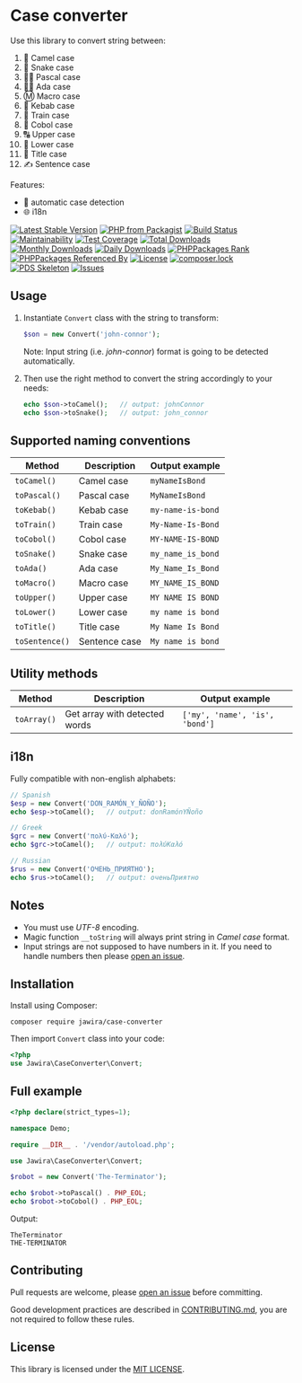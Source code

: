 Case converter
==============

Use this library to convert string between:

1. 🐪 Camel case
1. 🐍 Snake case
1. 👨‍🏫 Pascal case
1. 👩‍🏫 Ada case
1. Ⓜ️ Macro case
1. 🥙 Kebab case
1. 🚆 Train case
1. 🏦 Cobol case
1. 🔠 Upper case
1. 🔡 Lower case
1. 📰 Title case
1. ✍️ Sentence case

Features:

* 🔁 automatic case detection
* 🌐 i18n

[![Latest Stable Version](https://poser.pugx.org/jawira/case-converter/v/stable)](https://packagist.org/packages/jawira/case-converter)
[![PHP from Packagist](https://img.shields.io/packagist/php-v/jawira/case-converter.svg)](https://packagist.org/packages/jawira/case-converter)
[![Build Status](https://www.travis-ci.org/jawira/case-converter.svg?branch=master)](https://www.travis-ci.org/jawira/case-converter)
[![Maintainability](https://api.codeclimate.com/v1/badges/35677f6ce7dac27a5d0c/maintainability)](https://codeclimate.com/github/jawira/case-converter/maintainability)
[![Test Coverage](https://api.codeclimate.com/v1/badges/35677f6ce7dac27a5d0c/test_coverage)](https://codeclimate.com/github/jawira/case-converter/test_coverage)
[![Total Downloads](https://poser.pugx.org/jawira/case-converter/downloads)](https://packagist.org/packages/jawira/case-converter)
[![Monthly Downloads](https://poser.pugx.org/jawira/case-converter/d/monthly)](https://packagist.org/packages/jawira/case-converter)
[![Daily Downloads](https://poser.pugx.org/jawira/case-converter/d/daily)](https://packagist.org/packages/jawira/case-converter)
[![PHPPackages Rank](http://phppackages.org/p/jawira/case-converter/badge/rank.svg)](http://phppackages.org/p/jawira/case-converter)
[![PHPPackages Referenced By](http://phppackages.org/p/jawira/case-converter/badge/referenced-by.svg)](http://phppackages.org/p/jawira/case-converter)
[![License](https://poser.pugx.org/jawira/case-converter/license)](https://packagist.org/packages/jawira/case-converter)
[![composer.lock](https://poser.pugx.org/jawira/case-converter/composerlock)](https://packagist.org/packages/jawira/case-converter)
[![PDS Skeleton](https://img.shields.io/badge/pds-skeleton-blue.svg)](https://github.com/php-pds/skeleton)
[![Issues](https://img.shields.io/github/issues/jawira/case-converter.svg?label=HuBoard&color=694DC2)](https://huboard.com/jawira/case-converter)

Usage
-----

1. Instantiate `Convert` class with the string to transform:

    ```php
    $son = new Convert('john-connor');
    ```

    Note: Input string (i.e. _john-connor_) format is going to be detected
    automatically.

2. Then use the right method to convert the string accordingly to your needs:

    ```php
    echo $son->toCamel();   // output: johnConnor
    echo $son->toSnake();   // output: john_connor
    ```

Supported naming conventions
----------------------------

| Method          | Description   | Output example    |
| --------------- | ------------- | ----------------- |
| `toCamel()`     | Camel case    | `myNameIsBond`    |
| `toPascal()`    | Pascal case   | `MyNameIsBond`    |
| `toKebab()`     | Kebab case    | `my-name-is-bond` |
| `toTrain()`     | Train case    | `My-Name-Is-Bond` |
| `toCobol()`     | Cobol case    | `MY-NAME-IS-BOND` |
| `toSnake()`     | Snake case    | `my_name_is_bond` |
| `toAda()`       | Ada case      | `My_Name_Is_Bond` |
| `toMacro()`     | Macro case    | `MY_NAME_IS_BOND` |
| `toUpper()`     | Upper case    | `MY NAME IS BOND` |
| `toLower()`     | Lower case    | `my name is bond` |
| `toTitle()`     | Title case    | `My Name Is Bond` |
| `toSentence()`  | Sentence case | `My name is bond` |

Utility methods
---------------

| Method          | Description                                   | Output example                  |
| --------------- | --------------------------------------------- | ------------------------------- |
| `toArray()`     | Get array with detected words                 | `['my', 'name', 'is', 'bond']`  | 

i18n
----

Fully compatible with non-english alphabets:

```php
// Spanish
$esp = new Convert('DON_RAMÓN_Y_ÑOÑO');
echo $esp->toCamel();   // output: donRamónYÑoño

// Greek
$grc = new Convert('πολύ-Καλό');
echo $grc->toCamel();   // output: πολύΚαλό

// Russian
$rus = new Convert('ОЧЕНЬ_ПРИЯТНО');
echo $rus->toCamel();   // output: оченьПриятно
```

Notes
-----

* You must use _UTF-8_ encoding.
* Magic function `__toString` will always print string in _Camel case_ format.
* Input strings are not supposed to have numbers in it. If you need to handle
  numbers then please [open an issue].

Installation
------------

Install using Composer:

```console
composer require jawira/case-converter
```

Then import `Convert` class into your code:

```php
<?php
use Jawira\CaseConverter\Convert;
```

Full example
------------

```php
<?php declare(strict_types=1);

namespace Demo;

require __DIR__ . '/vendor/autoload.php';

use Jawira\CaseConverter\Convert;

$robot = new Convert('The-Terminator');

echo $robot->toPascal() . PHP_EOL;
echo $robot->toCobol() . PHP_EOL;
```

Output:

```text
TheTerminator
THE-TERMINATOR
```

Contributing
------------

Pull requests are welcome, please [open an issue] before committing.

Good development practices are described in [CONTRIBUTING.md], you are not
required to follow these rules.

License
-------

This library is licensed under the [MIT LICENSE].

[MIT LICENSE]: ./LICENSE.md
[open an issue]: https://github.com/jawira/case-converter/issues/new
[CONTRIBUTING.md]: ./CONTRIBUTING.md
[magic method]: https://www.php.net/manual/en/language.oop5.magic.php#object.tostring
[Countable interface]: https://php.net/manual/en/class.countable.php
